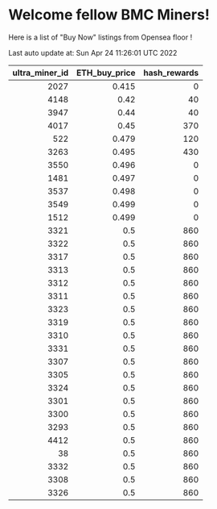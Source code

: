 # Welcome fellow BMC Miners!
Here is a list of "Buy Now" listings from Opensea floor !


Last auto update at: Sun Apr 24 11:26:01 UTC 2022


|   ultra_miner_id |   ETH_buy_price |   hash_rewards |
|-----------------:|----------------:|---------------:|
|             2027 |           0.415 |              0 |
|             4148 |           0.42  |             40 |
|             3947 |           0.44  |             40 |
|             4017 |           0.45  |            370 |
|              522 |           0.479 |            120 |
|             3263 |           0.495 |            430 |
|             3550 |           0.496 |              0 |
|             1481 |           0.497 |              0 |
|             3537 |           0.498 |              0 |
|             3549 |           0.499 |              0 |
|             1512 |           0.499 |              0 |
|             3321 |           0.5   |            860 |
|             3322 |           0.5   |            860 |
|             3317 |           0.5   |            860 |
|             3313 |           0.5   |            860 |
|             3312 |           0.5   |            860 |
|             3311 |           0.5   |            860 |
|             3323 |           0.5   |            860 |
|             3319 |           0.5   |            860 |
|             3310 |           0.5   |            860 |
|             3331 |           0.5   |            860 |
|             3307 |           0.5   |            860 |
|             3305 |           0.5   |            860 |
|             3324 |           0.5   |            860 |
|             3301 |           0.5   |            860 |
|             3300 |           0.5   |            860 |
|             3293 |           0.5   |            860 |
|             4412 |           0.5   |            860 |
|               38 |           0.5   |            860 |
|             3332 |           0.5   |            860 |
|             3308 |           0.5   |            860 |
|             3326 |           0.5   |            860 |